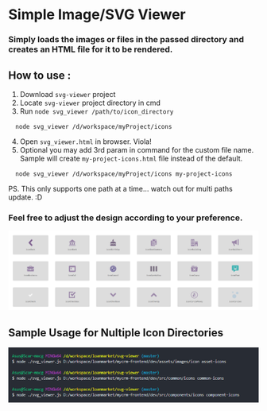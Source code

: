 # Simple Image/SVG Viewer
### Simply loads the images or files in the passed directory and creates an HTML file for it to be rendered.

## How to use : 
1. Download `svg-viewer` project
2. Locate `svg-viewer` project directory in cmd
3. Run `node svg_viewer /path/to/icon_directory`
```
  node svg_viewer /d/workspace/myProject/icons
```
4. Open `svg_viewer.html` in browser. Viola! 
5. Optional you may add 3rd param in command for the custom file name. Sample will create `my-project-icons.html` file instead of the default.
```
  node svg_viewer /d/workspace/myProject/icons my-project-icons
```

PS. This only supports one path at a time... watch out for multi paths update. :D

### Feel free to adjust the design according to your preference.

![SVG Viewer](sample.png)

## Sample Usage for Nultiple Icon Directories
![SVG Viewer](sample-commands.png)
